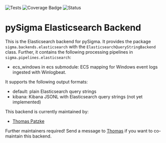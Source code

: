 ![Tests](https://github.com/SigmaHQ/pySigma-backend-elasticsearch/actions/workflows/test.yml/badge.svg)
![Coverage
Badge](https://img.shields.io/endpoint?url=https://gist.githubusercontent.com/thomaspatzke/3c445ef26310e9f2d2ca09c697db1c71/raw/SigmaHQ-pySigma-backend-elasticsearch.json)
![Status](https://img.shields.io/badge/Status-pre--release-orange)

# pySigma Elasticsearch Backend

This is the Elasticsearch backend for pySigma. It provides the package `sigma.backends.elasticsearch` with the `ElasticsearchQueryStringBackend` class.
Further, it contains the following processing pipelines in `sigma.pipelines.elasticsearch`:

* ecs_windows in ecs submodule: ECS mapping for Windows event logs ingested with Winlogbeat.

It supports the following output formats:

* default: plain Elasticsearch query strings
* kibana: Kibana JSONL with Elasticsearch query strings (not yet implemented)

This backend is currently maintained by:

* [Thomas Patzke](https://github.com/SigmaHQ/)

Further maintainers required! Send a message to [Thomas](mailto:thomas@patzke.org) if you want to co-maintain this
backend.
